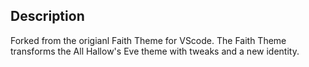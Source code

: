 ## Description
Forked from the origianl Faith Theme for VScode. The Faith Theme transforms the All Hallow's Eve theme with tweaks and a new identity.
